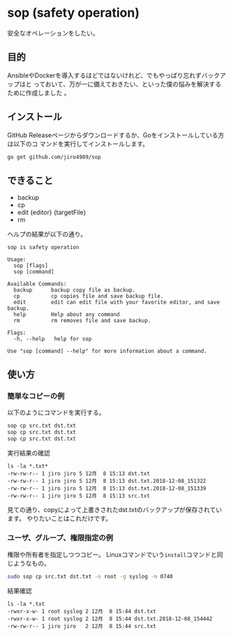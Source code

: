 # sop (safety operation)

安全なオペレーションをしたい。

## 目的

AnsibleやDockerを導入するほどではないけれど、でもやっぱり忘れずバックアップはと
っておいて、万が一に備えておきたい、といった僕の悩みを解決するために作成しました
。

## インストール

GitHub Releaseページからダウンロードするか、Goをインストールしている方は以下のコ
マンドを実行してインストールします。

```bash
go get github.com/jiro4989/sop
```

## できること

- backup
- cp
- edit {editor} {targetFile}
- rm

ヘルプの結果が以下の通り。

    sop is safety operation

    Usage:
      sop [flags]
      sop [command]

    Available Commands:
      backup      backup copy file as backup.
      cp          cp copies file and save backup file.
      edit        edit can edit file with your favorite editor, and save backup.
      help        Help about any command
      rm          rm removes file and save backup.

    Flags:
      -h, --help   help for sop

    Use "sop [command] --help" for more information about a command.


## 使い方

### 簡単なコピーの例

以下のようにコマンドを実行する。

```bash
sop cp src.txt dst.txt
sop cp src.txt dst.txt
sop cp src.txt dst.txt
```

実行結果の確認

```
ls -la *.txt*
-rw-rw-r-- 1 jiro jiro 5 12月  8 15:13 dst.txt
-rw-rw-r-- 1 jiro jiro 5 12月  8 15:13 dst.txt.2018-12-08_151322
-rw-rw-r-- 1 jiro jiro 5 12月  8 15:13 dst.txt.2018-12-08_151339
-rw-rw-r-- 1 jiro jiro 5 12月  8 15:13 src.txt
```

見ての通り、copyによって上書きされたdst.txtのバックアップが保存されています。
やりたいことはこれだけです。

### ユーザ、グループ、権限指定の例

権限や所有者を指定しつつコピー。
Linuxコマンドでいう`install`コマンドと同じようなもの。

```bash
sudo sop cp src.txt dst.txt -o root -g syslog -m 0740
```

結果確認

```
ls -la *.txt
-rwxr-x-w- 1 root syslog 2 12月  8 15:44 dst.txt
-rwxr-x-w- 1 root syslog 2 12月  8 15:44 dst.txt.2018-12-08_154442
-rw-rw-r-- 1 jiro jiro   2 12月  8 15:44 src.txt
```

